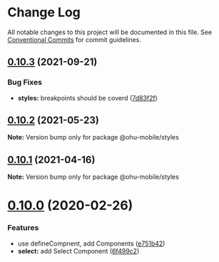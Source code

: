 # Change Log

All notable changes to this project will be documented in this file.
See [Conventional Commits](https://conventionalcommits.org) for commit guidelines.

## [0.10.3](https://github.com/jeffwcx/ohu-mobile/compare/@ohu-mobile/styles@0.10.2...@ohu-mobile/styles@0.10.3) (2021-09-21)


### Bug Fixes

* **styles:** breakpoints should be coverd ([7d83f2f](https://github.com/jeffwcx/ohu-mobile/commit/7d83f2f2caa821c00b0243a580a5475384bbbe35))





## [0.10.2](https://github.com/jeffwcx/ohu-mobile/compare/@ohu-mobile/styles@0.10.1...@ohu-mobile/styles@0.10.2) (2021-05-23)

**Note:** Version bump only for package @ohu-mobile/styles





## [0.10.1](https://github.com/jeffwcx/ohu-mobile/compare/@ohu-mobile/styles@0.10.0...@ohu-mobile/styles@0.10.1) (2021-04-16)

**Note:** Version bump only for package @ohu-mobile/styles





# [0.10.0](https://github.com/jeffwcx/ohu-mobile/compare/@ohu-mobile/styles@0.9.5...@ohu-mobile/styles@0.10.0) (2020-02-26)


### Features

* use defineCompnent, add Components ([e751b42](https://github.com/jeffwcx/ohu-mobile/commit/e751b4202d79add1a59a1a85917080e67cc264ae))
* **select:** add Select Component ([6f499c2](https://github.com/jeffwcx/ohu-mobile/commit/6f499c25cd00d771d8a3aa459b021d8b3930582e))

